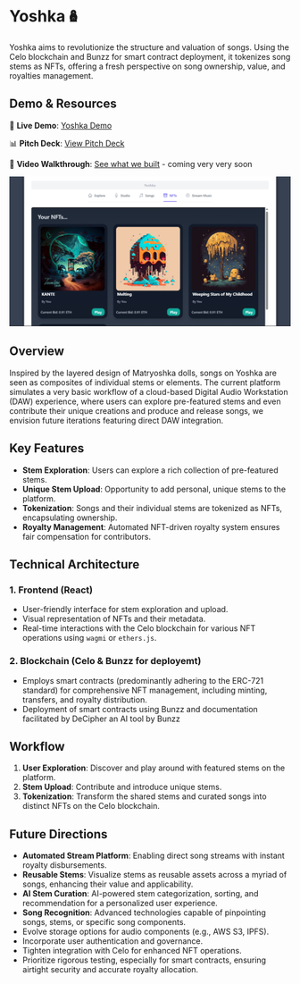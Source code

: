 # Yoshka🪆
Yoshka aims to revolutionize the structure and valuation of songs. Using the Celo blockchain and Bunzz for smart contract deployment, it tokenizes song stems as NFTs, offering a fresh perspective on song ownership, value, and royalties management.

## Demo & Resources

🔗 **Live Demo**: [Yoshka Demo](https://yoshka.vercel.app/)  

📊 **Pitch Deck**: [View Pitch Deck](https://drive.google.com/file/d/1HDwrirkfb1aEZz1JvWPjx02-qtN8d8n1/view?usp=drivesdk)

🌟 **Video Walkthrough**: [See what we built](#Walkthrough-Video-Link-Here)  - coming very very soon

![Yoshka](screenshot.png)

## Overview
Inspired by the layered design of Matryoshka dolls, songs on Yoshka are seen as composites of individual stems or elements. The current platform simulates a very basic workflow of a cloud-based Digital Audio Workstation (DAW) experience, where users can explore pre-featured stems and even contribute their unique creations and produce and release songs, we envision future iterations featuring direct DAW integration.

## Key Features

- **Stem Exploration**: Users can explore a rich collection of pre-featured stems.
- **Unique Stem Upload**: Opportunity to add personal, unique stems to the platform.
- **Tokenization**: Songs and their individual stems are tokenized as NFTs, encapsulating ownership.
- **Royalty Management**: Automated NFT-driven royalty system ensures fair compensation for contributors.

## Technical Architecture

### 1. Frontend (React)
- User-friendly interface for stem exploration and upload.
- Visual representation of NFTs and their metadata.
- Real-time interactions with the Celo blockchain for various NFT operations using `wagmi` or `ethers.js`.

### 2. Blockchain (Celo & Bunzz for deployemt)
- Employs smart contracts (predominantly adhering to the ERC-721 standard) for comprehensive NFT management, including minting, transfers, and royalty distribution.
- Deployment of smart contracts using Bunzz and documentation facilitated by DeCipher an AI tool by Bunzz

## Workflow
1. **User Exploration**: Discover and play around with featured stems on the platform.
2. **Stem Upload**: Contribute and introduce unique stems.
3. **Tokenization**: Transform the shared stems and curated songs into distinct NFTs on the Celo blockchain.

## Future Directions
- **Automated Stream Platform**: Enabling direct song streams with instant royalty disbursements.
- **Reusable Stems**: Visualize stems as reusable assets across a myriad of songs, enhancing their value and applicability.
- **AI Stem Curation**: AI-powered stem categorization, sorting, and recommendation for a personalized user experience.
- **Song Recognition**: Advanced technologies capable of pinpointing songs, stems, or specific song components.
- Evolve storage options for audio components (e.g., AWS S3, IPFS).
- Incorporate user authentication and governance.
- Tighten integration with Celo for enhanced NFT operations.
- Prioritize rigorous testing, especially for smart contracts, ensuring airtight security and accurate royalty allocation.
